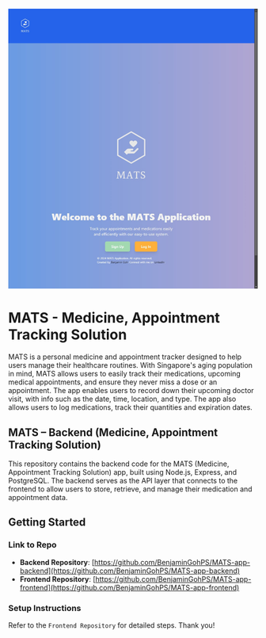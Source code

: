 ![app screenshot](/readmsSS/MATS_app_ss1.jpg)

# MATS - Medicine, Appointment Tracking Solution

MATS is a personal medicine and appointment tracker designed to help users manage their healthcare routines. With Singapore's aging population in mind, MATS allows users to easily track their medications, upcoming medical appointments, and ensure they never miss a dose or an appointment. The app enables users to record down their upcoming doctor visit, with info such as the date, time, location, and type. The app also allows users to log medications, track their quantities and expiration dates.

## MATS – Backend (Medicine, Appointment Tracking Solution)

This repository contains the backend code for the MATS (Medicine, Appointment Tracking Solution) app, built using Node.js, Express, and PostgreSQL. The backend serves as the API layer that connects to the frontend to allow users to store, retrieve, and manage their medication and appointment data.

## Getting Started

### Link to Repo

- **Backend Repository**: [https://github.com/BenjaminGohPS/MATS-app-backend](https://github.com/BenjaminGohPS/MATS-app-backend)
- **Frontend Repository**: [https://github.com/BenjaminGohPS/MATS-app-frontend](https://github.com/BenjaminGohPS/MATS-app-frontend)

### Setup Instructions

Refer to the `Frontend Repository` for detailed steps. Thank you!
